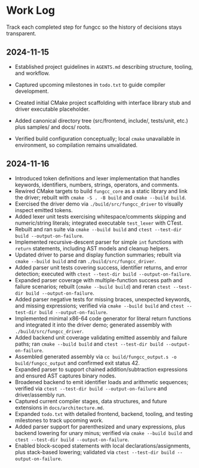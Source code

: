 # Work Log

Track each completed step for fungcc so the history of decisions stays transparent.

## 2024-11-15
- Established project guidelines in `AGENTS.md` describing structure, tooling, and workflow.
- Captured upcoming milestones in `todo.txt` to guide compiler development.

- Created initial CMake project scaffolding with interface library stub and driver executable placeholder.
- Added canonical directory tree (src/frontend, include/, tests/unit, etc.) plus samples/ and docs/ roots.
- Verified build configuration conceptually; local `cmake` unavailable in environment, so compilation remains unvalidated.

## 2024-11-16
- Introduced token definitions and lexer implementation that handles keywords, identifiers, numbers, strings, operators, and comments.
- Rewired CMake targets to build `fungcc_core` as a static library and link the driver; rebuilt with `cmake -S . -B build` and `cmake --build build`.
- Exercised the driver demo via `./build/src/fungcc_driver` to visually inspect emitted tokens.
- Added lexer unit tests exercising whitespace/comments skipping and numeric/string literals; integrated executable `test_lexer` with CTest.
- Rebuilt and ran suite via `cmake --build build` and `ctest --test-dir build --output-on-failure`.
- Implemented recursive-descent parser for simple `int` functions with `return` statements, including AST models and cleanup helpers.
- Updated driver to parse and display function summaries; rebuilt via `cmake --build build` and ran `./build/src/fungcc_driver`.
- Added parser unit tests covering success, identifier returns, and error detection; executed with `ctest --test-dir build --output-on-failure`.
- Expanded parser coverage with multiple-function success path and failure scenarios; rebuilt (`cmake --build build`) and reran `ctest --test-dir build --output-on-failure`.
- Added parser negative tests for missing braces, unexpected keywords, and missing expressions; verified via `cmake --build build` and `ctest --test-dir build --output-on-failure`.
- Implemented minimal x86-64 code generator for literal return functions and integrated it into the driver demo; generated assembly with `./build/src/fungcc_driver`.
- Added backend unit coverage validating emitted assembly and failure paths; ran `cmake --build build` and `ctest --test-dir build --output-on-failure`.
- Assembled generated assembly via `cc build/fungcc_output.s -o build/fungcc_output` and confirmed exit status 42.
- Expanded parser to support chained addition/subtraction expressions and ensured AST captures binary nodes.
- Broadened backend to emit identifier loads and arithmetic sequences; verified via `ctest --test-dir build --output-on-failure` and driver/assembly run.
- Captured current compiler stages, data structures, and future extensions in `docs/architecture.md`.
- Expanded `todo.txt` with detailed frontend, backend, tooling, and testing milestones to track upcoming work.
- Added parser support for parenthesized and unary expressions, plus backend lowering for unary minus; verified via `cmake --build build` and `ctest --test-dir build --output-on-failure`.
- Enabled block-scoped statements with local declarations/assignments, plus stack-based lowering; validated via `ctest --test-dir build --output-on-failure`.
